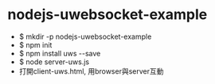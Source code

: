# nodejs-uwebsocket-example

* $ mkdir -p nodejs-uwebsocket-example
* $ npm init
* $ npm install uws --save
* $ node server-uws.js
* 打開client-uws.html, 用browser與server互動
